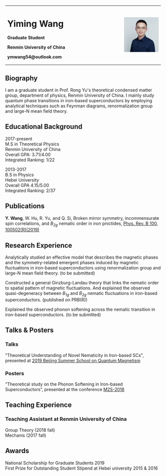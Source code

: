 <table border="0">
  <tr>
    <td width="75%">
      <h1>Yiming Wang</h1>
      <p><b>Graduate Student</b></p>
      <p><b>Renmin University of China</b></p>
      <p><b>ymwang54@outlook.com</b></p>
      <p><b></b></p>
    </td>
    <td width="25%">
      <img src="/ymwang.jpg" width="100%"> 
    </td>
  </tr>
</table>

## Biography
I am a graduate student in Prof. Rong Yu's theoretical condensed matter group, department of physics, Renmin University of China. I mainly study quantum phase transitions in iron-based superconductors by employing analytical techniques such as Feynman diagrams, renormalization group and large-N mean field theory. 
## Educational Background
2017-present   
M.S in Theoretical Physics   
Renmin University of China  
Overall GPA: 3.71/4.00  
Integrated Ranking: 1/22

2013-2017   
B.S in Physics  
Hebei University  
Overall GPA 4.15/5.00  
Integrated Ranking: 2/37
## Publications
**Y. Wang**, W. Hu, R. Yu, and Q. Si, Broken mirror symmetry, incommensurate spin correlations, and *B<sub>2g</sub>* nematic order in iron pnictides, [Phys. Rev. B 100, 100502(R)(2019)](https://journals.aps.org/prb/abstract/10.1103/PhysRevB.100.100502)

## Research Experience
Analytically studied an effective model that describes the magnetic phases and the symmetry-related emergent phases induced by magnetic fluctuations in iron-based superconductors using renormalization group and large-N mean field theory. (to be submitted)

Constructed a general Ginzburg-Landau theory that links the nematic order to spatial pattern of magnetic fluctuations. And explained the observed quasi-degeneracy between *B<sub>1g</sub>* and *B<sub>2g</sub>* nematic fluctuations in iron-based superconductors. (published on PRB(R))

Explained the observed phonon softening across the nematic transition in iron-based superconductors. (to be submitted)

## Talks & Posters
### Talks
"Theoretical Understanding of Novel Nematicity in Iron-based SCs", presented at [2019 Beijing Summer School on Quantum Magnetism](http://bssqm.csp.escience.cn/dct/page/1)

### Posters
 ”Theoretical study on the Phonon Softening in Iron-based Superconductors”, presented at the conference [M2S-2018](http://m2s2018.medmeeting.org/3046?lang=en)
 
 ## Teaching Experience
 ### Teaching Assistant at Renmin University of China
 Group Theory (2018 fall)  
 Mechanis (2017 fall)
 
 ## Awards
  National Scholarship for Graduate Students 2019  
  First Prize for Outstanding Student Stipend at Hebei university  2015 & 2016
